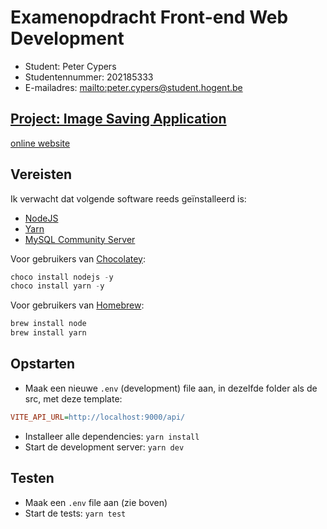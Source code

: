 # Examenopdracht Front-end Web Development

- Student: Peter Cypers
- Studentennummer: 202185333
- E-mailadres: <mailto:peter.cypers@student.hogent.be>

## <u>Project: Image Saving Application</u>

[online website](https://peter-cypers-images-project.onrender.com)

## Vereisten

Ik verwacht dat volgende software reeds geïnstalleerd is:

- [NodeJS](https://nodejs.org)
- [Yarn](https://yarnpkg.com)
- [MySQL Community Server](https://dev.mysql.com/downloads/mysql/)

Voor gebruikers van [Chocolatey](https://chocolatey.org/):

```powershell
choco install nodejs -y
choco install yarn -y
```
Voor gebruikers van [Homebrew](https://brew.sh/):

```powershell
brew install node
brew install yarn
```

## Opstarten

- Maak een nieuwe `.env` (development) file aan, in dezelfde folder als de src, met deze template:

```ini
VITE_API_URL=http://localhost:9000/api/
```

- Installeer alle dependencies: `yarn install`
- Start de development server: `yarn dev`

## Testen

- Maak een `.env` file aan (zie boven)
- Start de tests: `yarn test`
